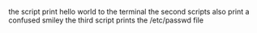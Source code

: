 the script print hello world to the terminal
the second scripts also print a confused smiley
 the third script prints the /etc/passwd file
